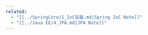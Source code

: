 ```yaml
---
related:
  - "[[../SpringCore/1_IoC容器.md|Spring IoC Note]]"
  - "[[../Java EE/4_JPA.md|JPA Note]]"
---
```

